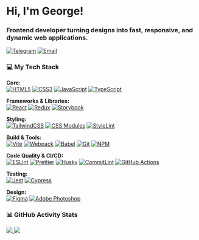 <h1 align="start">Hi, I'm George!</h1>
<h3 align="start">Frontend developer turning designs into fast, responsive, and dynamic web applications.</h3>

<p align="start">
  <a href="https://t.me/KotlyDev" target="_blank"><img alt="Telegram" src="https://img.shields.io/badge/Telegram-%232CA5E0.svg?&style=for-the-badge&logo=telegram&logoColor=white" /></a>
  <a href="mailto:george.nozdrin@yandex.ru"><img alt="Email" src="https://img.shields.io/badge/Gmail-%23D14836.svg?&style=for-the-badge&logo=gmail&logoColor=white" /></a>
</p>

### 💻 My Tech Stack

<p align="start">
  <strong>Core:</strong><br>
  <a href="#"><img alt="HTML5" src="https://img.shields.io/badge/html5-%23E34F26.svg?&style=for-the-badge&logo=html5&logoColor=white"></a>
  <a href="#"><img alt="CSS3" src="https://img.shields.io/badge/css3-%231572B6.svg?&style=for-the-badge&logo=css3&logoColor=white"></a>
  <a href="#"><img alt="JavaScript" src="https://img.shields.io/badge/javascript-%23323330.svg?&style=for-the-badge&logo=javascript&logoColor=%23F7DF1E"></a>
  <a href="#"><img alt="TypeScript" src="https://img.shields.io/badge/typescript-%23007ACC.svg?&style=for-the-badge&logo=typescript&logoColor=white"></a>
  
  <strong>Frameworks & Libraries:</strong><br>
  <a href="#"><img alt="React" src="https://img.shields.io/badge/react-%2320232A.svg?&style=for-the-badge&logo=react&logoColor=%2361DAFB"></a>
  <a href="#"><img alt="Redux" src="https://img.shields.io/badge/redux-%23593d88.svg?&style=for-the-badge&logo=redux&logoColor=white"></a>
  <a href="#"><img alt="Storybook" src="https://img.shields.io/badge/storybook-%23FF4785.svg?&style=for-the-badge&logo=storybook&logoColor=white"></a>

  <strong>Styling:</strong><br>
  <a href="#"><img alt="TailwindCSS" src="https://img.shields.io/badge/tailwindcss-%2338B2AC.svg?&style=for-the-badge&logo=tailwind-css&logoColor=white"></a>
  <a href="#"><img alt="CSS Modules" src="https://img.shields.io/badge/css%20modules-%23000000.svg?&style=for-the-badge&logo=css-modules&logoColor=white"></a>
  <a href="#"><img alt="StyleLint" src="https://img.shields.io/badge/stylelint-000?style=for-the-badge&logo=stylelint&logoColor=white"></a>
  
  <strong>Build & Tools:</strong><br>
  <a href="#"><img alt="Vite" src="https://img.shields.io/badge/vite-%23646CFF.svg?&style=for-the-badge&logo=vite&logoColor=white"></a>
  <a href="#"><img alt="Webpack" src="https://img.shields.io/badge/webpack-%238DD6F9.svg?&style=for-the-badge&logo=webpack&logoColor=black"></a>
  <a href="#"><img alt="Babel" src="https://img.shields.io/badge/babel-%23F9DC3E.svg?&style=for-the-badge&logo=babel&logoColor=black"></a>
  <a href="#"><img alt="Git" src="https://img.shields.io/badge/git-%23F05033.svg?&style=for-the-badge&logo=git&logoColor=white"></a>
  <a href="#"><img alt="NPM" src="https://img.shields.io/badge/NPM-CB3837?style=for-the-badge&logo=npm&logoColor=white"></a>

  <strong>Code Quality & CI/CD:</strong><br>
  <a href="#"><img alt="ESLint" src="https://img.shields.io/badge/eslint-3A33D1?style=for-the-badge&logo=eslint&logoColor=white"></a>
  <a href="#"><img alt="Prettier" src="https://img.shields.io/badge/prettier-1A2C34?style=for-the-badge&logo=prettier&logoColor=F7BA3E"></a>
  <a href="#"><img alt="Husky" src="https://img.shields.io/badge/husky-white?style=for-the-badge&logo=husky&logoColor=black"></a>
  <a href="#"><img alt="CommitLint" src="https://img.shields.io/badge/commitlint-59434C?style=for-the-badge&logo=commitlint&logoColor=white"></a>
  <a href="#"><img alt="GitHub Actions" src="https://img.shields.io/badge/github%20actions-%232671E5.svg?&style=for-the-badge&logo=githubactions&logoColor=white"></a>

  <strong>Testing:</strong><br>
  <a href="#"><img alt="Jest" src="https://img.shields.io/badge/jest-%23C21325.svg?&style=for-the-badge&logo=jest&logoColor=white"></a>
  <a href="#"><img alt="Cypress" src="https://img.shields.io/badge/cypress-%2317202C.svg?&style=for-the-badge&logo=cypress&logoColor=white"></a>

  <strong>Design:</strong><br>
  <a href="#"><img alt="Figma" src="https://img.shields.io/badge/figma-%23F24E1E.svg?&style=for-the-badge&logo=figma&logoColor=white"></a>
  <a href="#"><img alt="Adobe Photoshop" src="https://img.shields.io/badge/adobe%20photoshop-%2331A8FF.svg?&style=for-the-badge&logo=adobe%20photoshop&logoColor=white"></a>
</p>

### 📊 GitHub Activity Stats

<p align="start">
  <a href="https://github.com/anuraghazra/github-readme-stats">
    <img src="https://github-readme-stats.vercel.app/api?username=Geo1251&show_icons=true&locale=en&theme=tokyonight&count_private=true" />
  </a>
  <a href="https://github.com/anuraghazra/github-readme-stats">
    <img src="https://github-readme-stats.vercel.app/api/top-langs?username=Geo1251&layout=compact&locale=en&theme=tokyonight&langs_count=8" />
  </a>
</p>
